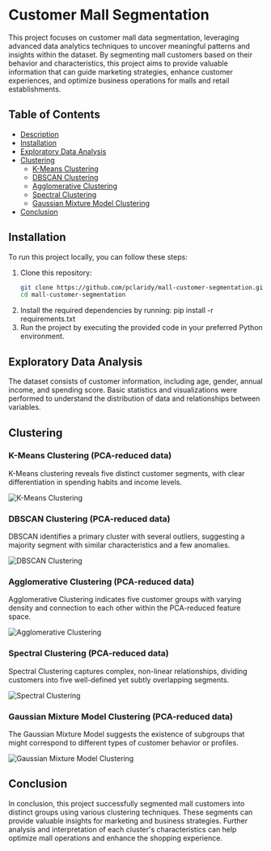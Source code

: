 # Customer Mall Segmentation

This project focuses on customer mall data segmentation, leveraging advanced data analytics techniques to uncover meaningful patterns and insights within the dataset. By segmenting mall customers based on their behavior and characteristics, this project aims to provide valuable information that can guide marketing strategies, enhance customer experiences, and optimize business operations for malls and retail establishments.

## Table of Contents

- [Description](#description)
- [Installation](#installation)
- [Exploratory Data Analysis](#exploratory-data-analysis)
- [Clustering](#clustering)
  - [K-Means Clustering](#k-means-clustering-pca-reduced-data)
  - [DBSCAN Clustering](#dbscan-clustering-pca-reduced-data)
  - [Agglomerative Clustering](#agglomerative-clustering-pca-reduced-data)
  - [Spectral Clustering](#spectral-clustering-pca-reduced-data)
  - [Gaussian Mixture Model Clustering](#gaussian-mixture-model-clustering-pca-reduced-data)
- [Conclusion](#conclusion)

## Installation

To run this project locally, you can follow these steps:

1. Clone this repository:
   ```bash
   git clone https://github.com/pclaridy/mall-customer-segmentation.git
   cd mall-customer-segmentation
2. Install the required dependencies by   running:
pip install -r requirements.txt
3. Run the project by executing the provided code in your preferred Python environment.

## Exploratory Data Analysis

The dataset consists of customer information, including age, gender, annual income, and spending score. Basic statistics and visualizations were performed to understand the distribution of data and relationships between variables.

## Clustering

### K-Means Clustering (PCA-reduced data)

K-Means clustering reveals five distinct customer segments, with clear differentiation in spending habits and income levels.

![K-Means Clustering](./figures/KMeans%20Clustering.png)


### DBSCAN Clustering (PCA-reduced data)

DBSCAN identifies a primary cluster with several outliers, suggesting a majority segment with similar characteristics and a few anomalies.

![DBSCAN Clustering](./figures/DBSCAN%20Clustering.png)

### Agglomerative Clustering (PCA-reduced data)

Agglomerative Clustering indicates five customer groups with varying density and connection to each other within the PCA-reduced feature space.

![Agglomerative Clustering](./figures/Agglomerative%20Clustering.png)

### Spectral Clustering (PCA-reduced data)

Spectral Clustering captures complex, non-linear relationships, dividing customers into five well-defined yet subtly overlapping segments.

![Spectral Clustering](./figures/Spectral%20Clustering.png)

### Gaussian Mixture Model Clustering (PCA-reduced data)

The Gaussian Mixture Model suggests the existence of subgroups that might correspond to different types of customer behavior or profiles.

![Gaussian Mixture Model Clustering](./figures/GMM%20Clustering.png)

## Conclusion

In conclusion, this project successfully segmented mall customers into distinct groups using various clustering techniques. These segments can provide valuable insights for marketing and business strategies. Further analysis and interpretation of each cluster's characteristics can help optimize mall operations and enhance the shopping experience.

